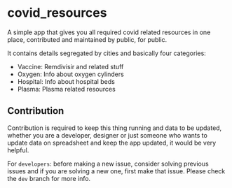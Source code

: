 # covid_resources

A simple app that gives you all required covid related resources in one place, contributed and maintained by public, for public.

It contains details segregated by cities and basically four categories:

- Vaccine: Remdivisir and related stuff
- Oxygen: Info about oxygen cylinders
- Hospital: Info about hospital beds
- Plasma: Plasma related resources

## Contribution

Contribution is required to keep this thing running and data to be updated, whether you are a developer, designer or just someone who wants to update data on spreadsheet and keep the app updated, it would be very helpful.

For `developers`: before making a new issue, consider solving previous issues and if you are solving a new one, first make that issue.
Please check the `dev` branch for more info.

